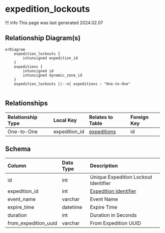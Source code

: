 # expedition_lockouts

!!! info
	This page was last generated 2024.02.07

## Relationship Diagram(s)

```mermaid
erDiagram
    expedition_lockouts {
        intunsigned expedition_id
    }
    expeditions {
        intunsigned id
        intunsigned dynamic_zone_id
    }
    expedition_lockouts ||--o{ expeditions : "One-to-One"


```


## Relationships

| Relationship Type | Local Key | Relates to Table | Foreign Key |
| :--- | :--- | :--- | :--- |
| One-to-One | expedition_id | [expeditions](../../schema/expeditions/expeditions.md) | id |


## Schema

| Column | Data Type | Description |
| :--- | :--- | :--- |
| id | int | Unique Expedition Lockout Identifier |
| expedition_id | int | [Expedition Identifier](expeditions.md) |
| event_name | varchar | Event Name |
| expire_time | datetime | Expire Time |
| duration | int | Duration in Seconds |
| from_expedition_uuid | varchar | From Expedition UUID |

